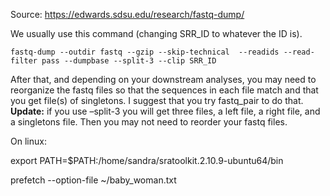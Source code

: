 Source: https://edwards.sdsu.edu/research/fastq-dump/

We usually use this command (changing SRR_ID to whatever the ID is).
```
fastq-dump --outdir fastq --gzip --skip-technical  --readids --read-filter pass --dumpbase --split-3 --clip SRR_ID
```


After that, and depending on your downstream analyses, you may need to reorganize the fastq files so that the sequences in each file match and that you get file(s) of singletons. 
I suggest that you try fastq_pair to do that. 
**Update:** if you use –split-3 you will get three files, a left file, a right file, and a singletons file. Then you may not need to reorder your fastq files.


On linux:

export PATH=$PATH:/home/sandra/sratoolkit.2.10.9-ubuntu64/bin

prefetch --option-file ~/baby_woman.txt
